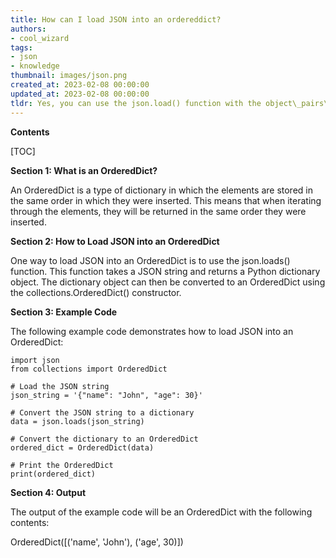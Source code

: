```yaml
---
title: How can I load JSON into an ordereddict?
authors:
- cool_wizard
tags:
- json
- knowledge
thumbnail: images/json.png
created_at: 2023-02-08 00:00:00
updated_at: 2023-02-08 00:00:00
tldr: Yes, you can use the json.load() function with the object\_pairs\_hook argument set to OrderedDict.
---
```


**Contents**

[TOC]

**Section 1: What is an OrderedDict?**

An OrderedDict is a type of dictionary in which the elements are stored in the same order in which they were inserted. This means that when iterating through the elements, they will be returned in the same order they were inserted. 

**Section 2: How to Load JSON into an OrderedDict**

One way to load JSON into an OrderedDict is to use the json.loads() function. This function takes a JSON string and returns a Python dictionary object. The dictionary object can then be converted to an OrderedDict using the collections.OrderedDict() constructor. 

**Section 3: Example Code**

The following example code demonstrates how to load JSON into an OrderedDict:

```
import json
from collections import OrderedDict

# Load the JSON string
json_string = '{"name": "John", "age": 30}'

# Convert the JSON string to a dictionary
data = json.loads(json_string)

# Convert the dictionary to an OrderedDict
ordered_dict = OrderedDict(data)

# Print the OrderedDict
print(ordered_dict)
```

**Section 4: Output**

The output of the example code will be an OrderedDict with the following contents:

OrderedDict([('name', 'John'), ('age', 30)])
